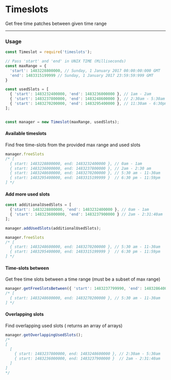 # Timeslots

Get free time patches between given time range

___


### Usage
```javascript
const Timeslot = require('timeslots');

// Pass 'start' and 'end' in UNIX TIME (Milliseconds)
const maxRange = {
  'start': 1483228800000, // Sunday, 1 January 2017 00:00:00:000 GMT
  'end': 1483315199999 // Sunday, 1 January 2017 23:59:59:999 GMT
}

const usedSlots = [
  { 'start': 1483232400000, 'end': 1483236000000 }, // 1am - 2am
  { 'start': 1483237800000, 'end': 1483248600000 }, // 2:30am - 5:30am
  { 'start': 1483270200000, 'end': 1483295400000 }, // 11:30am - 6:30pm
];


const manager = new Timeslot(maxRange, usedSlots);
```

#### Available timeslots 

Find free time-slots from the provided max range and used slots 
```javascript
manager.freeSlots 
/* [ 
  { start: 1483228800000, end: 1483232400000 }, // 0am - 1am
  { start: 1483236000000, end: 1483237800000 }, // 2am - 2:30 am
  { start: 1483248600000, end: 1483270200000 }, // 5:30 am - 11-30am
  { start: 1483295400000, end: 1483315199999 }  // 6:30 pm - 11:59pm
] */

```

#### Add more used slots
```javascript
const additionalUsedSlots = [
  {'start': 1483228800000, 'end': 1483232400000 }, // 0am - 1am
  { 'start': 1483236000000, 'end': 1483237900000 } // 2am - 2:31:40am
];

manager.addUsedSlots(additionalUsedSlots);

manager.freeSlots 
/* [ 
  { start: 1483248600000, end: 1483270200000 }, // 5:30 am - 11-30am
  { start: 1483295400000, end: 1483315199999 }  // 6:30 pm - 11:59pm
] */
```

#### Time-slots between 
Get free time slots between a time range (must be a subset of max range)
```javascript
manager.getFreeSlotsBetween({ 'start': 1483237799990, 'end': 1483286400000 }); // 2:29:59 am - 4 pm
/* [ 
  { start: 1483248600000, end: 1483270200000 }, // 5:30 am - 11-30am 
] */

```


#### Overlapping slots
Find overlapping used slots ( returns an array of arrays) 
```javascript
manager.getOverlappingUsedSlots();
/*
[ 
  [ 
    { start: 1483237800000, end: 1483248600000 }, // 2:30am - 5:30am 
    { start: 1483236000000, end: 1483237900000 }  // 2am - 2:31:40am
  ]     
]
*/

```
